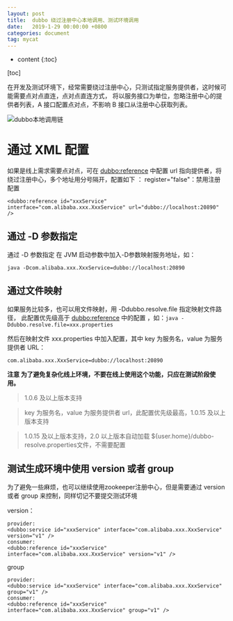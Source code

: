 ```yaml
---
layout: post
title:  dubbo 绕过注册中心本地调用、测试环境调用
date:   2019-1-29 00:00:00 +0800
categories: document
tag: mycat
---
```


* content
{:toc}
<!-- TOC -->
[toc]

在开发及测试环境下，经常需要绕过注册中心，只测试指定服务提供者，这时候可能需要点对点直连，点对点直连方式，
将以服务接口为单位，忽略注册中心的提供者列表，A 接口配置点对点，不影响 B 接口从注册中心获取列表。

![dubbo本地调用链](https://torgor.github.io/styles/images/dubbo/dubbo-directly.jpg) 

# 通过 XML 配置

如果是线上需求需要点对点，可在 <dubbo:reference> 中配置 url 指向提供者，将绕过注册中心，多个地址用分号隔开，配置如下 ：
register="false"：禁用注册配置
```
<dubbo:reference id="xxxService" interface="com.alibaba.xxx.XxxService" url="dubbo://localhost:20890" />
```

## 通过 -D 参数指定

通过 -D 参数指定
在 JVM 启动参数中加入-D参数映射服务地址，如：
```
java -Dcom.alibaba.xxx.XxxService=dubbo://localhost:20890
```

## 通过文件映射
如果服务比较多，也可以用文件映射，用 -Ddubbo.resolve.file 指定映射文件路径，
此配置优先级高于 <dubbo:reference> 中的配置 ，如：``java -Ddubbo.resolve.file=xxx.properties``

然后在映射文件 xxx.properties 中加入配置，其中 key 为服务名，value 为服务提供者 URL：

```
com.alibaba.xxx.XxxService=dubbo://localhost:20890
```
**注意 为了避免复杂化线上环境，不要在线上使用这个功能，只应在测试阶段使用。**

> 1.0.6 及以上版本支持
  
>  key 为服务名，value 为服务提供者 url，此配置优先级最高，1.0.15 及以上版本支持 
  
>  1.0.15 及以上版本支持，2.0 以上版本自动加载 ${user.home}/dubbo-resolve.properties文件，不需要配置 

## 测试生成环境中使用 version 或者 group 
为了避免一些麻烦，也可以继续使用zookeeper注册中心，但是需要通过 version 或者 group 来控制，同样切记不要提交测试环境

version：
```
provider:
<dubbo:service id="xxxService" interface="com.alibaba.xxx.XxxService" version="v1" />
consumer:
<dubbo:reference id="xxxService" interface="com.alibaba.xxx.XxxService" version="v1" />
```
group
```
provider:
<dubbo:service id="xxxService" interface="com.alibaba.xxx.XxxService" group="v1" />
consumer:
<dubbo:reference id="xxxService" interface="com.alibaba.xxx.XxxService" group="v1" />
```
